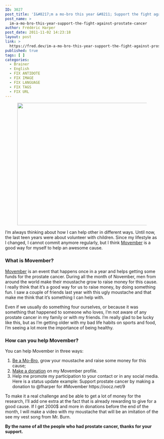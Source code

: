 ```yaml
---
ID: 3027
post_title: 'I&#8217;m a mo-bro this year &#8211; Support the fight against prostate cancer'
post_name: >
  im-a-mo-bro-this-year-support-the-fight-against-prostate-cancer
author: Frédéric Harper
post_date: 2011-11-02 14:23:18
layout: post
link: >
  https://fred.dev/im-a-mo-bro-this-year-support-the-fight-against-prostate-cancer/
published: true
tags: [ ]
categories:
  - Brainer
  - English
  - FIX ANTIDOTE
  - FIX IMAGE
  - FIX LANGUAGE
  - FIX TAGS
  - FIX URL
---
```

<figure><img title="movember" src="http://fred.dev/wp-content/uploads/2011/11/movember-580x400.jpg" alt="" width="580" height="400"/></figure><p>I’m always thinking about how I can help other in different ways. Until now, the last teen years were about volunteer with children. Since my lifestyle as I changed, I cannot commit anymore regularly, but I think <a href="https://ca.movember.com/" target="_blank" rel="noopener noreferrer">Movember</a> is a good way for myself to help an awesome cause.</p><h3><strong>What is Movember?</strong></h3> <a href="https://ca.movember.com/" target="_blank" rel="noopener noreferrer">Movember</a> is an event that happens once in a year and helps getting some funds for the prostate cancer. During all the month of November, men from around the world make their moustache grow to raise money for this cause. I really think that it’s a good way for us to raise money, by doing something fun. I saw a couple of friends last year with this ugly moustache and that make me think that it’s something I can help with.<p>Even if we usually do something four ourselves, or because it was something that happened to someone who loves, I’m not aware of any prostate cancer in my family or with my friends. I’m really glad to be lucky like this, but as I’m getting older with my bad life habits on sports and food, I’m seeing a lot more the importance of being healthy.</p><h3><strong>How can you help Movember?</strong></h3><p>You can help Movember in three ways:</p><ol><li><a href="https://ca.movember.com/register/" target="_blank" rel="noopener noreferrer">Be a Mo-Bro</a>, grow your moustache and raise some money for this cause;</li><li><a href="https://oocz.net/l" target="_blank" rel="noopener noreferrer">Make a donation</a> on my Movember profile.</li><li>Help me promote my participation to your contact or in any social media. Here is a status update example: Support prostate cancer by making a donation to @fharper for #Movember https://oocz.net/9</li></ol><p>To make it a real challenge and be able to get a lot of money for the research, I’ll add one extra at the fact that is already rewarding to give for a good cause. If I get 2000$ and more in donations before the end of the month, I will make a video with my moustache that will be an imitation of the see my vest song from Mr. Burn.</p><strong>By the name of all the people who had prostate cancer, thanks for your support.</strong>